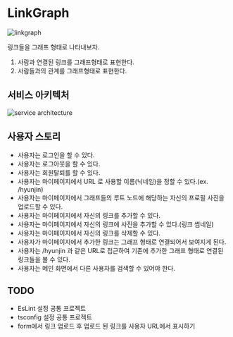 # LinkGraph

![linkgraph](https://github.com/hyunjinee/linkgraph/assets/63354527/be412ccd-a0bc-451d-8e41-6333525b16bf)

링크들을 그래프 형태로 나타내보자.

1. 사람과 연결된 링크를 그래프형태로 표현한다.
2. 사람들과의 관계를 그래프형태로 표현한다.

## 서비스 아키텍처

![service architecture](https://github.com/hyunjinee/linkgraph/assets/63354527/36ca1fcb-d4bd-4298-b09c-6219a78a8c47)

## 사용자 스토리

- 사용자는 로그인을 할 수 있다.
- 사용자는 로그아웃을 할 수 있다.
- 사용자는 회원탈퇴를 할 수 있다.
- 사용자는 마이페이지에서 URL 로 사용할 이름(닉네임)을 정할 수 있다.(ex. /hyunjin)
- 사용자는 마이페이지에서 그래프들의 루트 노드에 해당하는 자신의 프로필 사진을 업로드할 수 있다.
- 사용자는 마이페이지에서 자신의 링크를 추가할 수 있다.
- 사용자는 마이페이지에서 자신의 링크에 사진을 추가할 수 있다.(링크 썸네일)
- 사용자는 마이페이지에서 자신의 링크를 삭제할 수 있다.
- 사용자가 마이페이지에서 추가한 링크는 그래프 형태로 연결되어서 보여지게 된다.
- 사용자는 /hyunjin 과 같은 URL로 접근하여 기존에 추가한 그래프 형태로 연결된 링크들을 볼 수 있다.
- 사용자는 메인 화면에서 다른 사용자를 검색할 수 있어야 한다.

## TODO

- EsLint 설정 공통 프로젝트
- tsconfig 설정 공통 프로젝트
- form에서 링크 업로드 후 업로드 된 링크를 사용자 URL에서 표시하기
